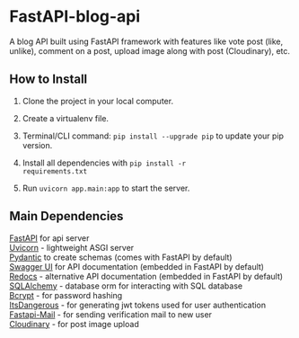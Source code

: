 # FastAPI-blog-api

A blog API built using FastAPI framework with features like vote post (like, unlike), comment on a post, upload image along with post (Cloudinary), etc.



## How to Install

1. Clone the project in your local computer.

2. Create a virtualenv file.

3. Terminal/CLI command: <code>pip install --upgrade pip</code> to update your pip version.

4. Install all dependencies with <code>pip install -r requirements.txt</code>

5. Run <code>uvicorn app.main:app</code> to start the server.

## Main Dependencies

[FastAPI](https://fastapi.tiangolo.com "fastAPI") for api server<br>
[Uvicorn](https://www.uvicorn.org/ "uvicorn") - lightweight ASGI server<br>
[Pydantic](https://pydantic-docs.helpmanual.io/ "pydantic docs") to create schemas (comes with FastAPI by default)<br>
[Swagger UI](https://swagger.io/ "swagger ui website") for API documentation (embedded in FastAPI by default)<br>
[Redocs](https://redoc.ly/ "Redocly website") - alternative API documentation (embedded in FastAPI by default)<br>
[SQLAlchemy](https://www.sqlalchemy.org/ "SQLAlchemy") - database orm for interacting with SQL database<br>
[Bcrypt](https://pypi.org/project/bcrypt/ "bcrypt") - for password hashing<br>
[ItsDangerous](https://itsdangerous.palletsprojects.com/en/2.0.x/ "itsdangerous documentation") - for generating jwt tokens used for user authentication <br>
[Fastapi-Mail](https://sabuhish.github.io/fastapi-mail/ "fastapi-mail github documentation") - for sending verification mail to new user <br>
[Cloudinary](https://pypi.org/project/cloudinary/ "cloudinary pypi") - for post image upload <br>
